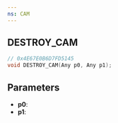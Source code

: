 ```yaml
---
ns: CAM
---
```

## DESTROY_CAM

```c
// 0x4E67E0B6D7FD5145
void DESTROY_CAM(Any p0, Any p1);
```

## Parameters
* **p0**:
* **p1**:
